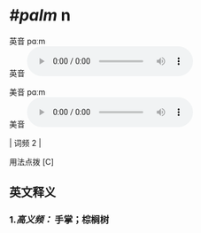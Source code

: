 # ***\#palm*** n
英音 pɑːm  
英音
<audio src="./media/Palm-B.aac" controls="controls"></audio>

美音 pɑːm  
美音
<audio src="./media/palm.aac" controls="controls"></audio>



| 词频 2 |  

用法点拨  [C]

英文释义
---
### 1.*高义频：* **手掌；棕榈树**  


